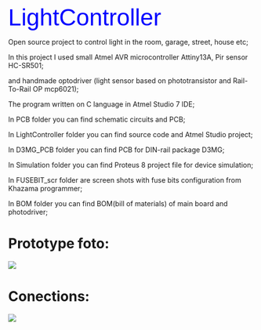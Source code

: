 <font size="24" color="blue" face="Arial">LightController</font> 

Open source project to control light in the room, garage, street, house etc;

In this project I used small Atmel AVR microcontroller Attiny13A, Pir sensor HC-SR501;

and handmade optodriver (light sensor based on phototransistor and Rail-To-Rail OP mcp6021);

The program written on C language in Atmel Studio 7 IDE;

In PCB folder you can find schematic circuits and PCB;

In LightController folder you can find source code and Atmel Studio project;

In D3MG_PCB folder you can find PCB for DIN-rail package D3MG;

In Simulation folder you can find Proteus 8 project file for device simulation;

In FUSEBIT_scr folder are screen shots with fuse bits configuration from Khazama programmer;

In BOM folder you can find BOM(bill of materials) of main board and photodriver;

<h1> Prototype foto: </h1>

<img src="https://habrastorage.org/files/e9f/563/888/e9f563888cdf4c149a052febf3b871ff.jpg"/>

<h1> Conections: </h1>

<img src="https://habrastorage.org/files/5c6/6e2/3ce/5c66e23ce82f4ff2a964b5d229b054eb.jpg"/>
